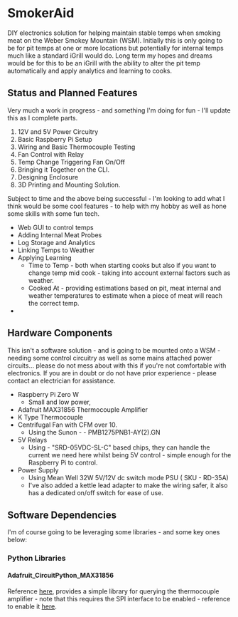 

# SmokerAid

DIY electronics solution for helping maintain stable temps when smoking meat on the Weber Smokey Mountain (WSM). Initially this is only going to be for pit temps at one or more locations but potentially for internal temps much like a standard iGrill would do.  Long term my hopes and dreams would be for this to be an iGrill with the ability to alter the pit temp automatically and apply analytics and learning to cooks.

## Status and Planned Features

Very much a work in progress - and something I'm doing for fun - I'll update this as I complete parts.

 1. 12V and 5V Power Circuitry
 2. Basic Raspberry Pi Setup
 3. Wiring and Basic Thermocouple Testing
 4. Fan Control with Relay
 5. Temp Change Triggering Fan On/Off
 6. Bringing it Together on the CLI.
 7. Designing Enclosure
 8. 3D Printing and Mounting Solution.

Subject to time and the above being successful - I'm looking to add what I think would be some cool features - to help with my hobby as well as hone some skills with some fun tech.

 - Web GUI to control temps
 - Adding Internal Meat Probes
 - Log Storage and Analytics
 - Linking Temps to Weather
 - Applying Learning
	 - Time to Temp - both when starting cooks but also if you want to change temp mid cook -  taking into account external factors such as weather.
	 - Cooked At - providing estimations based on pit, meat internal and weather temperatures to estimate when a piece of meat will reach the correct temp.
 -

## Hardware Components
This isn't a software solution - and is going to be mounted onto a WSM - needing some control circuitry as well as some mains attached power circuits... please do not mess about with this if you're not comfortable with electronics. If you are in doubt or do not have prior experience - please contact an electrician for assistance.

 - Raspberry Pi Zero W
	 - Small and low power,
 - Adafruit MAX31856 Thermocouple Amplifier
 - K Type Thermocouple
 - Centrifugal Fan with CFM over 10.
	 - Using the Sunon - -   PMB1275PNB1-AY(2).GN
- 5V Relays
	- Using - "SRD-05VDC-SL-C" based chips, they can handle the current we need here whilst being 5V control - simple enough for the Raspberry Pi to control.
 - Power Supply
	 - Using Mean Well  32W 5V/12V dc switch mode PSU ( SKU - RD-35A)
	 - I've also added a kettle lead adapter to make the wiring safer, it also has a dedicated on/off switch for ease of use.

## Software Dependencies
I'm of course going to be leveraging some libraries  - and some key ones below:

### Python Libraries

#### Adafruit_CircuitPython_MAX31856

Reference [here](https://github.com/adafruit/Adafruit_CircuitPython_MAX31856), provides a simple library for querying the thermocouple amplifier - note that this requires the SPI interface to be enabled - reference to enable it  [here](https://www.raspberrypi-spy.co.uk/2014/08/enabling-the-spi-interface-on-the-raspberry-pi/).
